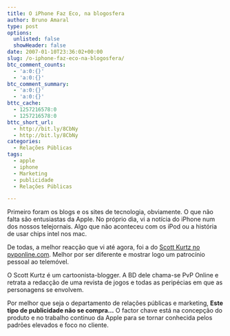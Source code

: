 ```yaml
---
title: O iPhone Faz Eco, na blogosfera
author: Bruno Amaral
type: post
options:
  unlisted: false
  showHeader: false
date: 2007-01-10T23:36:02+00:00
slug: /o-iphone-faz-eco-na-blogosfera/
btc_comment_counts:
  - 'a:0:{}'
  - 'a:0:{}'
btc_comment_summary:
  - 'a:0:{}'
  - 'a:0:{}'
bttc_cache:
  - 1257216578:0
  - 1257216578:0
bttc_short_url:
  - http://bit.ly/8CbNy
  - http://bit.ly/8CbNy
categories:
  - Relações Públicas
tags:
  - apple
  - iphone
  - Marketing
  - publicidade
  - Relações Públicas

---
```

Primeiro foram os blogs e os sites de tecnologia, obviamente. O que não falta são entusiastas da Apple. No próprio dia, vi a notícia do iPhone num dos nossos telejornais. Algo que não aconteceu com os iPod ou a história de usar chips intel nos mac.

De todas, a melhor reacção que vi até agora, foi a do [Scott Kurtz no pvponline.com][1]. Melhor por ser diferente e mostrar logo um patrocínio pessoal ao telemóvel.

O Scott Kurtz é um cartoonista-blogger. A BD dele chama-se PvP Online e retrata a redacção de uma revista de jogos e todas as peripécias em que as personagens se envolvem.

Por melhor que seja o departamento de relações públicas e marketing, **Este tipo de publicidade não se compra&#8230;** O factor chave está na concepção do produto e no trabalho continuo da Apple para se tornar conhecida pelos padrões elevados e foco no cliente.

 [1]: http://www.pvponline.com/article/3075/tue-jan-09